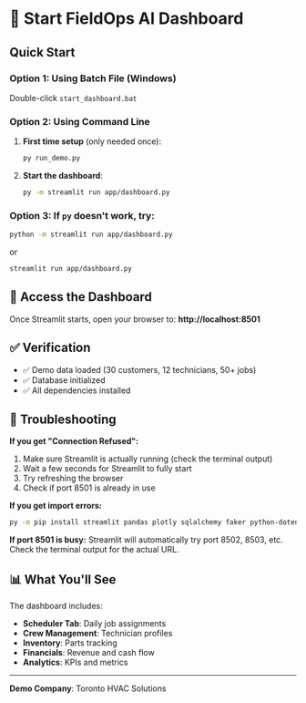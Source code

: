 # 🚀 Start FieldOps AI Dashboard

## Quick Start

### Option 1: Using Batch File (Windows)
Double-click `start_dashboard.bat`

### Option 2: Using Command Line

1. **First time setup** (only needed once):
   ```bash
   py run_demo.py
   ```

2. **Start the dashboard**:
   ```bash
   py -m streamlit run app/dashboard.py
   ```

### Option 3: If `py` doesn't work, try:
```bash
python -m streamlit run app/dashboard.py
```
or
```bash
streamlit run app/dashboard.py
```

## 📍 Access the Dashboard

Once Streamlit starts, open your browser to:
**http://localhost:8501**

## ✅ Verification

- ✅ Demo data loaded (30 customers, 12 technicians, 50+ jobs)
- ✅ Database initialized
- ✅ All dependencies installed

## 🐛 Troubleshooting

**If you get "Connection Refused":**
1. Make sure Streamlit is actually running (check the terminal output)
2. Wait a few seconds for Streamlit to fully start
3. Try refreshing the browser
4. Check if port 8501 is already in use

**If you get import errors:**
```bash
py -m pip install streamlit pandas plotly sqlalchemy faker python-dotenv pydantic
```

**If port 8501 is busy:**
Streamlit will automatically try port 8502, 8503, etc. Check the terminal output for the actual URL.

## 📊 What You'll See

The dashboard includes:
- **Scheduler Tab**: Daily job assignments
- **Crew Management**: Technician profiles
- **Inventory**: Parts tracking
- **Financials**: Revenue and cash flow
- **Analytics**: KPIs and metrics

---

**Demo Company**: Toronto HVAC Solutions

